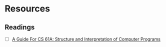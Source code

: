 # Resources

## Readings

-   [ ] [A Guide For CS 61A: Structure and Interpretation of Computer Programs](https://docs.google.com/document/d/1pceaNK3_1mcFOPtK47YKqDl45u8kWCzayuVxP9mrWZg/edit#heading=h.jyajdx9seiwa)